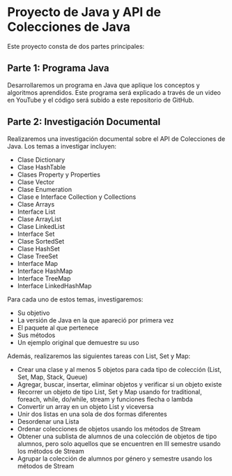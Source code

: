 # Proyecto de Java y API de Colecciones de Java

Este proyecto consta de dos partes principales:

## Parte 1: Programa Java

Desarrollaremos un programa en Java que aplique los conceptos y algoritmos aprendidos. Este programa será explicado a través de un video en YouTube y el código será subido a este repositorio de GitHub.

## Parte 2: Investigación Documental

Realizaremos una investigación documental sobre el API de Colecciones de Java. Los temas a investigar incluyen:

- Clase Dictionary
- Clase HashTable
- Clases Property y Properties
- Clase Vector
- Clase Enumeration
- Clase e Interface Collection y Collections
- Clase Arrays
- Interface List
- Clase ArrayList
- Clase LinkedList
- Interface Set
- Clase SortedSet
- Clase HashSet
- Clase TreeSet
- Interface Map
- Interface HashMap
- Interface TreeMap
- Interface LinkedHashMap

Para cada uno de estos temas, investigaremos:

- Su objetivo
- La versión de Java en la que apareció por primera vez
- El paquete al que pertenece
- Sus métodos
- Un ejemplo original que demuestre su uso

Además, realizaremos las siguientes tareas con List, Set y Map:

- Crear una clase y al menos 5 objetos para cada tipo de colección (List, Set, Map, Stack, Queue)
- Agregar, buscar, insertar, eliminar objetos y verificar si un objeto existe
- Recorrer un objeto de tipo List, Set y Map usando for traditional, foreach, while, do/while, stream y funciones flecha o lambda
- Convertir un array en un objeto List y viceversa
- Unir dos listas en una sola de dos formas diferentes
- Desordenar una Lista
- Ordenar colecciones de objetos usando los métodos de Stream
- Obtener una sublista de alumnos de una colección de objetos de tipo alumnos, pero solo aquellos que se encuentren en III semestre usando los métodos de Stream
- Agrupar la colección de alumnos por género y semestre usando los métodos de Stream

